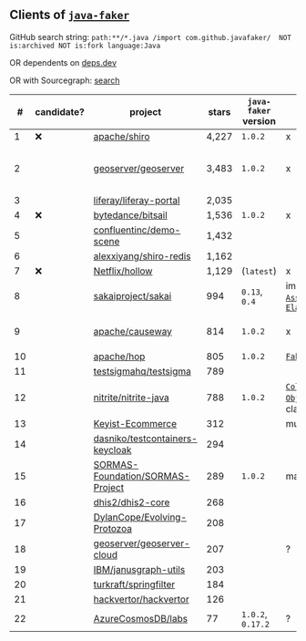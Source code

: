 ## Clients of [`java-faker`](https://github.com/DiUS/java-faker)

GitHub search string: `path:**/*.java /import com.github.javafaker/  NOT is:archived NOT is:fork language:Java`

OR dependents on [deps.dev](https://deps.dev/maven/com.github.javafaker%3Ajavafaker/1.0.2/dependents)

OR with Sourcegraph: [search](https://sourcegraph.com/search?q=context:global+lang:Java+import+com.github.javafaker+NOT+repo:DiUS/java-faker+NOT+repo:eugenp/tutorials&patternType=standard&sm=0)

\# | candidate? | project | stars | `java-faker` version | directly within `Test` class | other usages | notes 
-- | ---------- | ------- | ----- | -------------------- | ---------------------------- | ------------ | -----
1  | :x: | [apache/shiro](https://github.com/apache/shiro) | 4,227 | `1.0.2` | x | [`InMemoryStormtrooperDao`](https://github.com/apache/shiro/blob/main/integration-tests/jaxrs/app/src/main/java/org/apache/shiro/testing/jaxrs/app/dao/InMemoryStormtrooperDao.java) | defined, not used
2  | | [geoserver/geoserver](https://github.com/geoserver/geoserver) | 3,483 | `1.0.2` | x | [`CatalogFaker`](https://github.com/geoserver/geoserver/blob/main/src/community/datadir-catalog-loader/src/test/java/org/geoserver/catalog/faker/CatalogFaker.java) uses data generators within 20 types | `CatalogFaker` used within the [system test](https://github.com/geoserver/geoserver/blob/main/doc/en/developer/source/programming-guide/testing/index.rst#writing-system-tests) class called [`DataDirectoryGeoServerLoaderTest`](https://github.com/geoserver/geoserver/blob/main/src/community/datadir-catalog-loader/src/test/java/org/geoserver/catalog/datadir/DataDirectoryGeoServerLoaderTest.java), geoserver runs, [workload TBD](https://docs.geoserver.org/latest/en/user/gettingstarted/index.html#getting-started), add `<jvmArgs>...</jvmArgs>` and run with `mvn jetty:run-forked`
3  | | [liferay/liferay-portal](https://github.com/liferay/liferay-portal) | 2,035 | | | |
4  | :x: | [bytedance/bitsail](https://github.com/bytedance/bitsail) | 1,536 | `1.0.2` | x | [`FakeSource`](https://github.com/bytedance/bitsail/blob/master/bitsail-connectors/connector-fake/src/main/java/com/bytedance/bitsail/connector/fake/source/FakeSource.java) | legacy, faker data not used within [`FakeSourceTest`](https://github.com/bytedance/bitsail/blob/2ef2e157aef228beeb11fee143640fac37b5d57b/bitsail-connectors/bitsail-connectors-legacy/bitsail-connector-fake/src/test/java/com/bytedance/bitsail/connector/legacy/fake/source/FakeSourceTest.java)
5  | | [confluentinc/demo-scene](https://github.com/confluentinc/demo-scene) | 1,432 | 
6  | | [alexxiyang/shiro-redis](https://github.com/alexxiyang/shiro-redis) | 1,162 | 
7  | :x: | [Netflix/hollow](https://github.com/Netflix/hollow) | 1,129 | (`latest`) | x | [`FakeDataGenerator`](https://github.com/Netflix/hollow/blob/master/hollow-fakedata/src/main/java/hollow/FakeDataGenerator.java) | defined, not used, documented [here](https://github.com/Netflix/hollow/blob/master/docs/testing.md)
8  | | [sakaiproject/sakai](https://github.com/sakaiproject/sakai) | 994 | `0.13`, `0.4` | imported but not used in [`AssignmentServiceTest`](https://github.com/sakaiproject/sakai/blob/master/assignment/impl/src/test/org/sakaiproject/assignment/impl/AssignmentServiceTest.java), used in [`ElasticSearchTest`](https://github.com/sakaiproject/sakai/blob/master/search/elasticsearch/impl/src/test/org/sakaiproject/search/elasticsearch/ElasticSearchTest.java) | [`SeedSitesAndUsersJob`](https://github.com/sakaiproject/sakai/blob/master/site-manage/site-manage-impl/impl/src/java/org/sakaiproject/sitemanage/impl/job/SeedSitesAndUsersJob.java) | weak oracle in `ElasticSearchTest`
9  | | [apache/causeway](https://github.com/apache/causeway) | 814 | `1.0.2` | x | 6 generators in [`fakedata/applib/services`](https://github.com/apache/causeway/tree/master/testing/fakedata/applib/src/main/java/org/apache/causeway/testing/fakedata/applib/services) used in [`FakeDataService`](https://github.com/apache/causeway/blob/master/testing/fakedata/applib/src/main/java/org/apache/causeway/testing/fakedata/applib/services/FakeDataService.java) | [`FakeDataServiceTest`](https://github.com/apache/causeway/blob/master/testing/fakedata/applib/src/test/java/org/apache/causeway/testing/fakedata/applib/services/FakeDataServiceTest.java), [`FakeDataDemoObjectWithAll_update_withFakeData`](https://github.com/apache/causeway/blob/3e5dc4040081b65a39d0273cfad2e77ce26065f1/testing/fakedata/fixtures/src/main/java/org/apache/causeway/testing/fakedata/fixtures/demoapp/demomodule/fixturescripts/data/FakeDataDemoObjectWithAll_update_withFakeData.java), [`Smoke_IntegTest`](https://github.com/apache/causeway/blob/3e5dc4040081b65a39d0273cfad2e77ce26065f1/testing/fakedata/integtests/src/test/java/org/apache/causeway/testing/fakedata/integtests/tests/Smoke_IntegTest.java) 
10 | | [apache/hop](https://github.com/apache/hop) | 805 | `1.0.2` | [`FakerTypeTest`](https://github.com/apache/hop/blob/master/plugins/transforms/fake/src/test/java/org/apache/hop/pipeline/transforms/fake/FakerTypeTest.java) | some in [this](https://github.com/apache/hop/tree/master/plugins/transforms/fake/src/main/java/org/apache/hop/pipeline/transforms/fake) package
11 | | [testsigmahq/testsigma](https://github.com/testsigmahq/testsigma) | 789 |
12 | | [nitrite/nitrite-java](https://github.com/nitrite/nitrite-java) | 788 | `1.0.2` | [`CollectionFindBySingleFieldIndexTest`](https://github.com/nitrite/nitrite-java/blob/main/nitrite/src/test/java/org/dizitart/no2/integration/collection/CollectionFindBySingleFieldIndexTest.java), [`ObjectRepositoryTest`](https://github.com/nitrite/nitrite-java/blob/main/nitrite/src/test/java/org/dizitart/no2/integration/repository/ObjectRepositoryTest.java), ... (19 test classes) | [`DataGenerator`](https://github.com/nitrite/nitrite-java/blob/main/nitrite-support/src/test/java/org/dizitart/no2/support/data/DataGenerator.java)
13 | | [Keyist-Ecommerce](https://github.com/antkaynak/Keyist-Ecommerce) | 312 | | multiple in [`backend.api`](https://github.com/antkaynak/Keyist-Ecommerce/tree/master/resource_server/src/test/java/com/commerce/backend/api) | ?
14 | | [dasniko/testcontainers-keycloak](https://github.com/dasniko/testcontainers-keycloak) | 294 |
15 | | [SORMAS-Foundation/SORMAS-Project](https://github.com/SORMAS-Foundation/SORMAS-Project) | 289 | `1.0.2` | many in [`e2e-tests`](https://github.com/SORMAS-Foundation/SORMAS-Project/tree/development/sormas-e2e-tests) | ?
16 | | [dhis2/dhis2-core](https://github.com/dhis2/dhis2-core) | 268 |
17 | | [DylanCope/Evolving-Protozoa](https://github.com/DylanCope/Evolving-Protozoa) | 208 |
18 | | [geoserver/geoserver-cloud](https://github.com/geoserver/geoserver-cloud) | 207 | | ? | [`CatalogFaker`](https://github.com/geoserver/geoserver-cloud/blob/main/src/catalog/plugin/src/test/java/org/geoserver/catalog/faker/CatalogFaker.java)
19 | | [IBM/janusgraph-utils](https://github.com/IBM/janusgraph-utils) | 203 | 
20 | | [turkraft/springfilter](https://github.com/turkraft/springfilter) | 184
21 | | [hackvertor/hackvertor](https://github.com/hackvertor/hackvertor) | 126
22 | | [AzureCosmosDB/labs](https://github.com/AzureCosmosDB/labs) | 77 | `1.0.2`, `0.17.2` | ? | multiple in [this](https://github.com/AzureCosmosDB/labs/tree/master/java/solutions/src/main/java/com/azure/cosmos/handsonlabs) package

